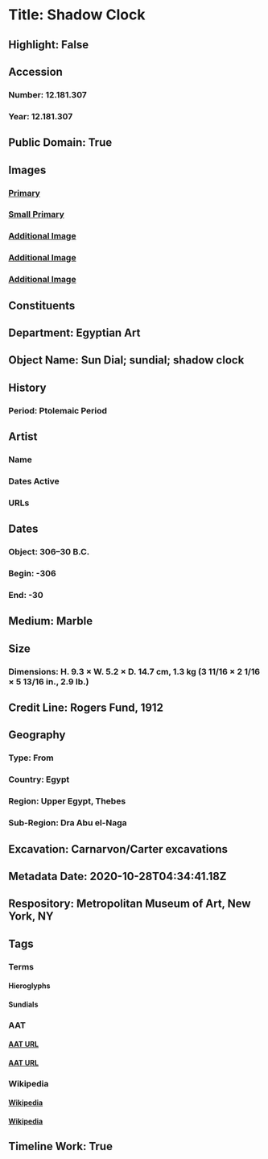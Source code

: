 # Title: Shadow Clock
## Highlight: False
## Accession
### Number: 12.181.307
### Year: 12.181.307
## Public Domain: True
## Images
### [Primary](https://images.metmuseum.org/CRDImages/eg/original/DP-12500-009.jpg)
### [Small Primary](https://images.metmuseum.org/CRDImages/eg/web-large/DP-12500-009.jpg)
### [Additional Image](https://images.metmuseum.org/CRDImages/eg/original/DP-12500-010.jpg)
### [Additional Image](https://images.metmuseum.org/CRDImages/eg/original/DP-12500-012.jpg)
### [Additional Image](https://images.metmuseum.org/CRDImages/eg/original/DP-12500-011.jpg)
## Constituents
## Department: Egyptian Art
## Object Name: Sun Dial; sundial; shadow clock
## History
### Period: Ptolemaic Period
## Artist
### Name
### Dates Active
### URLs
## Dates
### Object: 306–30 B.C.
### Begin: -306
### End: -30
## Medium: Marble
## Size
### Dimensions: H. 9.3 × W. 5.2 × D. 14.7 cm, 1.3 kg (3 11/16 × 2 1/16 × 5 13/16 in., 2.9 lb.)
## Credit Line: Rogers Fund, 1912
## Geography
### Type: From
### Country: Egypt
### Region: Upper Egypt, Thebes
### Sub-Region: Dra Abu el-Naga
## Excavation: Carnarvon/Carter excavations
## Metadata Date: 2020-10-28T04:34:41.18Z
## Respository: Metropolitan Museum of Art, New York, NY
## Tags
### Terms
#### Hieroglyphs
#### Sundials
### AAT
#### [AAT URL](http://vocab.getty.edu/page/aat/300028721)
#### [AAT URL](http://vocab.getty.edu/page/aat/300041614)
### Wikipedia
#### [Wikipedia]()
#### [Wikipedia]()
## Timeline Work: True